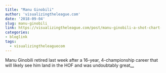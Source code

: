 ```yaml
---
title: "Manu Ginobili"
author: 'visualizingtheleague.com'
date: '2018-09-04'
slug: manu-ginobili
link: https://visualizingtheleague.com/post/manu-ginobili-a-shot-chart-commemoration/
categories:
- bloglink
tags:
  - visualizingtheleaguecom
---
```


Manu Ginobili retired last week after a 16-year, 4-championship career that will likely see him land in the HOF and was undoubtably great[... <i class="fas fa-external-link-alt"></i>](https://visualizingtheleague.com/post/manu-ginobili-a-shot-chart-commemoration/)

